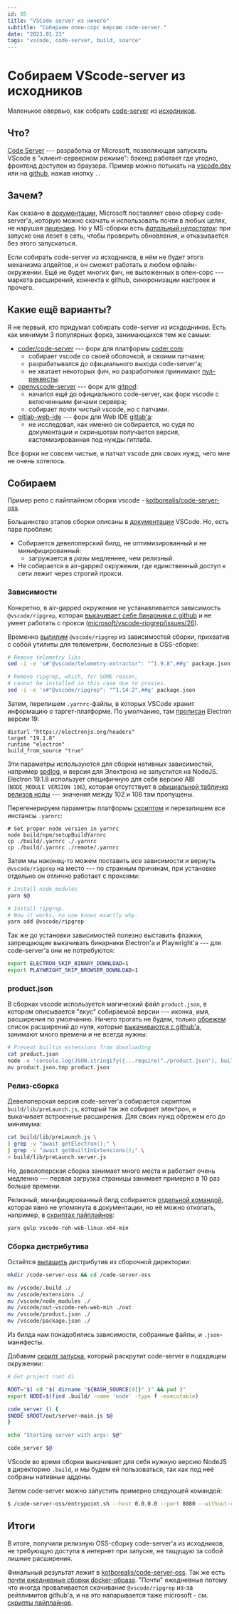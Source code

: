 ```yaml
---
id: 05
title: "VSCode server из ничего"
subtitle: "Собираем опен-сорс версию code-server."
date: "2023.01.23"
tags: "vscode, code-server, build, source"
---
```

# Собираем VScode-server из исходников

Маленькое овервью, как собрать [code-server](https://code.visualstudio.com/docs/remote/vscode-server) из [исходников](https://github.com/microsoft/vscode).

## Что?

[Code Server](https://code.visualstudio.com/docs/remote/vscode-server) --- разработка от Microsoft, позволяющая запускать VScode в "клиент-серверном режиме": бэкенд работает где угодно, фронтенд доступен из браузера. Пример можно потыкать на [vscode.dev](https://vscode.dev/) или на [github](https://github.com), нажав кнопку `.`.

## Зачем?

Как сказано в [документации](https://code.visualstudio.com/docs/remote/vscode-server), Microsoft поставляет свою сборку code-server'а, которую можно скачать и использовать почти в любых целях, не нарушая [лицензию](https://code.visualstudio.com/license/server).
Но у MS-сборки есть [*фатальный недостаток*](https://github.com/microsoft/vscode-remote-release/issues/1242): при запуске она лезет в сеть, чтобы проверить обновления, и отказывается без этого запускаться.

Если собирать code-server из исходников, в нём не будет этого механизма апдейтов, и он сможет работать в любом офлайн-окружении. Ещё не будет многих фич, не выложенных в опен-сорс --- маркета расширений, коннекта к github, синхронизации настроек и прочего.

## Какие ещё варианты?

Я не первый, кто придумал собирать code-server из исхдодников. Есть как минимум 3 популярных форка, занимающихся тем же самым:

* [coder/code-server](https://github.com/coder/code-server) --- форк для платформы [coder.com](https://coder.com):
	* собирает vscode со своей оболочкой, и своими патчами;
	* разрабатывался до официального выхода code-server'а;
	* не хватает некоторых фич, но разработчики принимают [пул-реквесты](https://github.com/coder/code-server/pull/5638).
* [openvscode-server](https://github.com/gitpod-io/openvscode-server) --- форк для [gitpod](https://gitpod.io):
	* начался ещё до официального code-server, как форк vscode с включенными фичами сервера;
	* собирает почти чистый vscode, но с патчами.
* [gitlab-web-ide](https://gitlab.com/gitlab-org/gitlab-web-ide) --- форк для Web IDE [gitlab'а](https://gitlab.com):
	* не исследовал, как именно он собирается, но судя по документации и скриншотам получается версия, кастомизированная под нужды гитлаба.

Все форки не совсем чистые, и патчат vscode для своих нужд, чего мне не очень хотелось.

## Собираем

Пример репо с пайплайном сборки vscode - [kotborealis/code-server-oss](https://github.com/kotborealis/code-server-oss).

Большинство этапов сборки описаны в [документации](https://github.com/microsoft/vscode/wiki/How-to-Contribute) VSCode. Но, есть пара проблем:

* Собирается девелоперский билд, не оптимизированный и не минифицированный:
	* загружается в *разы* медленнее, чем релизный.
* Не собирается в air-gapped окружении, где единственный доступ к сети лежит через строгий прокси.

### Зависимости

Конкретно, в air-gapped окружении не устанавливается зависимость `@vscode/ripgrep`, которая [выкачивает себе бинарники с github](https://github.com/microsoft/vscode-ripgrep/blob/main/lib/download.js#L162) и не умеет работать с прокси ([microsoft/vscode-ripgrep/issues/26](https://github.com/microsoft/vscode-ripgrep/issues/26)).

Временно [выпилим](https://github.com/kotborealis/code-server-oss/blob/master/buildscripts/install_deps.sh#LL17C17-L17C17) `@vscode/ripgrep` из зависимостей сборки, прихватив с собой утилиты для телеметрии, бесполезные в OSS-сборке:
```sh
# Remove telemetry libs
sed -i -e 's#"@vscode/telemetry-extractor": "^1.9.8",##g' package.json

# Remove ripgrep, which, for SOME reason,
# cannot be installed in this case due to proxies.
sed -i -e 's#"@vscode/ripgrep": "^1.14.2",##g' package.json
```

Затем, перепишем `.yarnrc`-файлы, в которых VSCode хранит информацию о таргет-платформе. По умолчанию, там [прописан](https://github.com/microsoft/vscode/blob/main/.yarnrc) Electron версии 19:
```
disturl "https://electronjs.org/headers"
target "19.1.8"
runtime "electron"
build_from_source "true"
```

Эти параметры используются для сборки нативных зависимостей, например [spdlog](https://github.com/microsoft/node-spdlog), и версия для Электрона не запустится на NodeJS. Electron 19.1.8 использует специфичную для себя версию ABI (`NODE_MODULE VERSION 106`), которая отсутствует в [официальной табличке релизов ноды](https://nodejs.org/en/download/releases/) --- значения между 102 и 108 там пропущены.

Перегенерируем параметры платформы [скриптом](https://github.com/microsoft/vscode/blob/main/build/npm/setupBuildYarnrc.js) и перезапишем все инстансы `.yarnrc`:
```
# Set proper node version in yarnrc
node build/npm/setupBuildYarnrc
cp ./build/.yarnrc ./.yarnrc
cp ./build/.yarnrc ./remote/.yarnrc
```

Затем мы наконец-то можем поставить все зависимости и вернуть `@vscode/rigprep` на место --- по странным причинам, при установке отдельно он отлично работает с проксями:
```sh
# Install node_modules
yarn $@

# Install ripgrep.
# Now it works, no one knows exactly why.
yarn add @vscode/ripgrep
```

Так же до установки зависимостей полезно выставить флажки, запрещающие выкачивать бинарники Electron'а и Playwright'а --- для code-server'а они не потребуются:
```sh
export ELECTRON_SKIP_BINARY_DOWNLOAD=1
export PLAYWRIGHT_SKIP_BROWSER_DOWNLOAD=1
```

### product.json

В сборках vscode используется магический файл `product.json`, в котором описывается "вкус" собираемой версии --- иконка, имя, расширения по умолчанию.
Ничего трогать не будем, только [обрежем](https://github.com/kotborealis/code-server-oss/blob/master/buildscripts/steps/20_patch.sh) список расширений до нуля, которые [выкачиваются с github'а](https://github.com/microsoft/vscode/blob/4acf2d9b46b75748ae687cf3b2952a0799679873/build/lib/extensions.ts#LL254C17-L254C27), занимают много времени и не всегда нужны:
```sh
# Prevent builtin extensions from downloading
cat product.json
node -e 'console.log(JSON.stringify({...require("./product.json"), builtInExtensions: []}))' > product.json.tmp
mv product.json.tmp product.json
```

### Релиз-сборка

Девелоперская версия code-server'а собирается скриптом `build/lib/preLaunch.js`, который так же собирает электрон, и выкачивает встроенные расширения. Для своих нужд обрежем его до минимума:
```sh
cat build/lib/preLaunch.js \
| grep -v "await getElectron();" \
| grep -v "await getBuiltInExtensions();" \
> build/lib/preLaunch.server.js
```

Но, девелоперская сборка занимает много места и работает очень медленно --- первая загрузка страницы занимает примерно в 10 раз больше времени.

Релизный, минифицированный билд собирается [отдельной командой](https://github.com/kotborealis/code-server-oss/blob/master/buildscripts/steps/30_build.sh), которая явно не упомянута в документации, но её можно откопать, например, в [скриптах пайплайнов](https://github.com/search?q=repo%3Agitpod-io%2Fopenvscode-server+reh-web&type=code):
```sh
yarn gulp vscode-reh-web-linux-x64-min
```

### Сборка дистрибутива

Остаётся [вытащить](https://github.com/kotborealis/code-server-oss/blob/master/buildscripts/steps/40_postbuild.sh) дистрибутив из сборочной директории:
```sh
mkdir /code-server-oss && cd /code-server-oss

mv /vscode/.build ./
mv /vscode/extensions ./
mv /vscode/node_modules ./
mv /vscode/out-vscode-reh-web-min ./out
mv /vscode/product.json ./
mv /vscode/package.json ./
```

Из билда нам понадобились зависимости, собранные файлы, и `.json`-манифесты.

Добавим [скрипт запуска](https://github.com/kotborealis/code-server-oss/blob/master/buildscripts/entrypoint.sh), который раскрутит code-server в подхдящем окружении:
```sh
# Get project root di

ROOT="$( cd "$( dirname "${BASH_SOURCE[0]}" )" && pwd )"
export NODE=$(find .build/ -name 'node' -type f -executable)

code_server () {
$NODE $ROOT/out/server-main.js $@
}

echo "Starting server with args: $@"

code_server $@
```
VScode во время сборки выкачивает для себя нужную версию NodeJS в директорию `.build`, и мы будем ей пользоваться, так как под неё собраны нативные аддоны.

Затем code-server можно запустить примерно следующей командой:
```sh
$ /code-server-oss/entrypoint.sh --host 0.0.0.0 --port 8080 --without-connection-token
```

## Итоги

В итоге, получили релизную OSS-сборку code-server'а из исходников, не требующую доступа в интернет при запуске, не тащущую за собой лишние расширения.

Финальный результат лежит в [kotborealis/code-server-oss](https://github.com/kotborealis/code-server-oss/).
Так же есть [почти ежедневные сборки docker-образа](https://hub.docker.com/repository/docker/kotborealis/code-server-oss/tags?page=1&ordering=last_updated). "Почти" ежедневные потому что иногда проваливается скачивание `@vscode/ripgrep` из-за рейтлимитов github'a, и на это напарывается таже microsoft - см. [скрипты пайплайнов](https://github.com/microsoft/vscode/blob/4acf2d9b46b75748ae687cf3b2952a0799679873/build/azure-pipelines/win32/product-build-win32.yml#L143).
